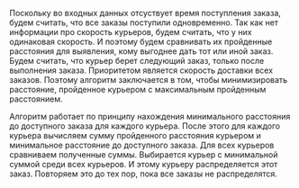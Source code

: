 Поскольку во входных данных отсуствует время поступления заказа, будем считать, что все заказы поступили одновременно.
Так как нет информации про скорость курьеров, будем считать, что у них одинаковая скорость. И поэтому будем сравнивать их пройденные расстояния для выявления, кому выгоднее дать тот или иной заказ.
Будем считать, что курьер берет следующий заказ, только после выполнения заказа.
Приоритетом является скорость доставки всех заказов. Поэтому алгоритм заключается в том, чтобы минимизировать расстояние, пройденное курьером с максимальным пройденным расстоянием.

Алгоритм работает по принципу нахождения минимального расстояния до доступного заказа для каждого курьера. 
После этого для каждого курьера вычисляем сумму пройденного расстояния курьером и минимальное расстояние до доступного заказа.
Для всех курьеров сравниваем полученные суммы. Выбирается курьер с минимальной суммой среди всех курьеров. И этому курьеру распределяется этот заказ. Повторяем это до тех пор, пока все заказы не распределятся.
